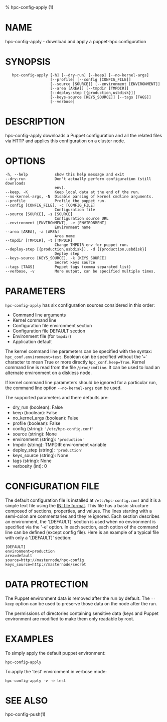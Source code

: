 % hpc-config-apply (1)

# NAME

hpc-config-apply - download and apply a puppet-hpc configuration

# SYNOPSIS

       hpc-config-apply [-h] [--dry-run] [--keep] [--no-kernel-args]
                        [--profile] [--config [CONFIG_FILE]]
                        [--source [SOURCE]] [--environment [ENVIRONMENT]]
                        [--area [AREA]] [--tmpdir [TMPDIR]]
                        [--deploy-step [{production,usbdisk}]]
                        [--keys-source [KEYS_SOURCE]] [--tags [TAGS]]
                        [--verbose]

# DESCRIPTION

hpc-config-apply downloads a Puppet configuration and all the related
files via HTTP and applies this configuration on a cluster node.

# OPTIONS

    -h, --help            show this help message and exit
    --dry-run             Don't actually perform configuration (still downloads
                          env).
    --keep, -K            Keep local data at the end of the run.
    --no-kernel-args, -N  Disable parsing of kernel cmdline arguments.
    --profile             Profile the puppet run.
    --config [CONFIG_FILE], -c [CONFIG_FILE]
                          Configuration file
    --source [SOURCE], -s [SOURCE]
                          Configuration source URL
    --environment [ENVIRONMENT], -e [ENVIRONMENT]
                          Environment name
    --area [AREA], -a [AREA]
                          Area name
    --tmpdir [TMPDIR], -t [TMPDIR]
                          Change TMPDIR env for puppet run.
    --deploy-step [{production,usbdisk}], -d [{production,usbdisk}]
                          Deploy step
    --keys-source [KEYS_SOURCE], -k [KEYS_SOURCE]
                          Secret keys source
    --tags [TAGS]         Puppet tags (comma separated list)
    --verbose, -v         More output, can be specified multiple times.


# PARAMETERS

`hpc-config-apply` has six configuration sources considered in this
order:
 * Command line arguments
 * Kernel command line
 * Configuration file environment section
 * Configuration file DEFAULT section
 * Environment file (for `tmpdir`)
 * Application default

The kernel command line parameters can be specified with the syntax:
`hpc_conf.environment=test`. Boolean can be specified without the '`=`'
character to mean True or more directly `hpc_conf.keep=True`. Kernel command
line is read from the file `/proc/cmdline`. It can be used to load an alternate
environment on a diskless node.

If kernel command line parameters should be ignored for a particular run, the
command line option `--no-kernel-args` can be used.

The supported parameters and there defaults are:
 * dry_run (boolean): False
 * keep (boolean): False
 * no_kernel_args (boolean): False
 * profile (boolean): False
 * config (string): `'/etc/hpc-config.conf'`
 * source (string): None
 * environment (string): `'production'`
 * tmpdir (string): TMPDIR environment variable
 * deploy_step (string): `'production'`
 * keys_source (string): None
 * tags (string): None
 * verbosity (int): 0

# CONFIGURATION FILE

The default configuration file is installed at `/etc/hpc-config.conf` and it
is a simple text file using the [INI file format](http://en.wikipedia.org/wiki/INI_file).
This file has a basic structure composed of sections, properties, and values.
The lines starting with a semi-colon are commentaries and they're ignored.
Each section describes an environment, the '[DEFAULT]' section is used when no
environment is specified via the '-e' option.
In each section, each option of the command line can be defined (except
config file).
Here is an example of a typical file with only a '[DEFAULT]' section:

    [DEFAULT]
    environment=production
    area=default
    source=http://masternode/hpc-config
    keys_source=http://masternode/secret

# DATA PROTECTION

The Puppet environment data is removed after the run by default. The `--keep`
option can be used to preserve those data on the node after the run.

The permissions of directories containing sensitive data (keys and Puppet
environment are modified to make them only readable by root.

# EXAMPLES

To simply apply the default puppet environment:

    hpc-config-apply

To apply the 'test' environment in verbose mode:

    hpc-config-apply -v -e test

# SEE ALSO

hpc-config-push(1)
